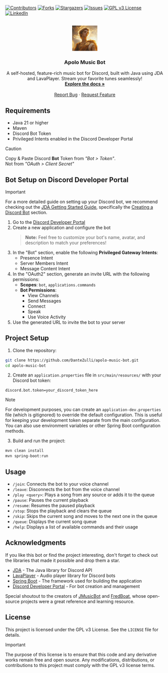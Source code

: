 <!-- PROJECT SHIELDS -->
[![Contributors][contributors-shield]][contributors-url]
[![Forks][forks-shield]][forks-url]
[![Stargazers][stars-shield]][stars-url]
[![Issues][issues-shield]][issues-url]
[![GPL v3 License][license-shield]][license-url]
[![LinkedIn][linkedin-shield]][linkedin-url]

<!-- PROJECT LOGO -->
<br />
<div align="center">
  <a href="https://github.com/DanteZulli/apolo-music-bot">
    <img src="images/logo.png" alt="Logo" width="80" height="80">
  </a>

  <h3 align="center">Apolo Music Bot</h3>

  <p align="center">
     A self-hosted, feature-rich music bot for Discord, built with Java using JDA and LavaPlayer. Stream your favorite tunes seamlessly!
    <br />
    <a href="https://github.com/DanteZulli/apolo-music-bot"><strong>Explore the docs »</strong></a>
    <br />
    <br />
    <a href="https://github.com/DanteZulli/apolo-music-bot/issues/new?labels=bug&template=bug-report---.md">Report Bug</a>
    &middot;
    <a href="https://github.com/DanteZulli/apolo-music-bot/issues/new?labels=enhancement&template=feature-request---.md">Request Feature</a>
  </p>
</div>

## Requirements

- Java 21 or higher
- Maven
- Discord Bot Token
- Privileged Intents enabled in the Discord Developer Portal

> [!CAUTION]
> Copy & Paste Discord **Bot** Token from _"Bot > Token"_. \
> Not from _"OAuth > Client Secret"_

## Bot Setup on Discord Developer Portal

> [!IMPORTANT]
> For a more detailed guide on setting up your Discord bot, we recommend checking out the [JDA Getting Started Guide](https://jda.wiki/using-jda/getting-started/), specifically the [Creating a Discord Bot](https://jda.wiki/using-jda/getting-started/#creating-a-discord-bot) section.

1. Go to the [Discord Developer Portal](https://discord.com/developers/applications)
2. Create a new application and configure the bot
   > **Note:** Feel free to customize your bot's name, avatar, and description to match your preferences!
3. In the "Bot" section, enable the following **Privileged Gateway Intents**:
   - Presence Intent
   - Server Members Intent
   - Message Content Intent
4. In the "OAuth2" section, generate an invite URL with the following permissions:
   - **Scopes**: `bot`, `applications.commands`
   - **Bot Permissions**:
     - View Channels
     - Send Messages
     - Connect
     - Speak
     - Use Voice Activity
5. Use the generated URL to invite the bot to your server

## Project Setup

1. Clone the repository:
```bash
git clone https://github.com/DanteZulli/apolo-music-bot.git
cd apolo-music-bot
```

2. Create an `application.properties` file in `src/main/resources/` with your Discord bot token:
```properties
discord.bot.token=your_discord_token_here
```

> [!NOTE]
> For development purposes, you can create an `application-dev.properties` file (which is gitignored) to override the default configuration. This is useful for keeping your development token separate from the main configuration. You can also use environment variables or other Spring Boot configuration methods.

3. Build and run the project:
```bash
mvn clean install
mvn spring-boot:run
```

## Usage

- `/join`: Connects the bot to your voice channel
- `/leave`: Disconnects the bot from the voice channel
- `/play <query>`: Plays a song from any source or adds it to the queue
- `/pause`: Pauses the current playback
- `/resume`: Resumes the paused playback
- `/stop`: Stops the playback and clears the queue
- `/skip`: Skips the current song and moves to the next one in the queue
- `/queue`: Displays the current song queue
- `/help`: Displays a list of available commands and their usage

## Acknowledgments

If you like this bot or find the project interesting, don't forget to check out the libraries that made it possible and drop them a star.

* [JDA](https://github.com/DV8FromTheWorld/JDA) - The Java library for Discord API
* [LavaPlayer](https://github.com/lavalink-devs/lavaplayer) - Audio player library for Discord bots
* [Spring Boot](https://spring.io/projects/spring-boot) - The framework used for building the application
* [Discord Developer Portal](https://discord.com/developers/applications) - For bot creation and management

Special shoutout to the creators of [JMusicBot](https://github.com/jagrosh/MusicBot) and [FredBoat](https://github.com/freyacodes/archived-bot/), whose open-source projects were a great reference and learning resource.

## License

This project is licensed under the GPL v3 License. See the `LICENSE` file for details.

> [!IMPORTANT]
> The purpose of this license is to ensure that this code and any derivative works remain free and open source. Any modifications, distributions, or contributions to this project must comply with the GPL v3 license terms.

<!-- MARKDOWN LINKS & IMAGES -->
[contributors-shield]: https://img.shields.io/github/contributors/DanteZulli/apolo-music-bot?style=for-the-badge
[contributors-url]: https://github.com/DanteZulli/apolo-music-bot/graphs/contributors
[forks-shield]: https://img.shields.io/github/forks/DanteZulli/apolo-music-bot?style=for-the-badge
[forks-url]: https://github.com/DanteZulli/apolo-music-bot/network/members
[stars-shield]: https://img.shields.io/github/stars/DanteZulli/apolo-music-bot?style=for-the-badge
[stars-url]: https://github.com/DanteZulli/apolo-music-bot/stargazers
[issues-shield]: https://img.shields.io/github/issues/DanteZulli/apolo-music-bot.svg?style=for-the-badge
[issues-url]: https://github.com/DanteZulli/apolo-music-bot/issues
[license-shield]: https://img.shields.io/github/license/DanteZulli/apolo-music-bot.svg?style=for-the-badge
[license-url]: https://github.com/DanteZulli/apolo-music-bot/blob/master/LICENSE
[linkedin-shield]: https://img.shields.io/badge/-LinkedIn-black.svg?style=for-the-badge&logo=linkedin&colorB=555
[linkedin-url]: https://www.linkedin.com/in/dante-zulli/ 